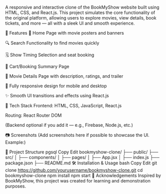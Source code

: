 A responsive and interactive clone of the BookMyShow website built using HTML, CSS, and React.js. This project simulates the core functionality of the original platform, allowing users to explore movies, view details, book tickets, and more — all with a sleek UI and smooth experience.

🚀 Features
🎥 Home Page with movie posters and banners

🔍 Search Functionality to find movies quickly

🗓️ Show Timing Selection and seat booking

🛒 Cart/Booking Summary Page

🎫 Movie Details Page with description, ratings, and trailer

📱 Fully responsive design for mobile and desktop

✨ Smooth UI transitions and effects using React.js

🔧 Tech Stack
Frontend: HTML, CSS, JavaScript, React.js

Routing: React Router DOM

(Backend optional if you add it — e.g., Firebase, Node.js, etc.)

📷 Screenshots
(Add screenshots here if possible to showcase the UI. Example:)


📁 Project Structure
pgsql
Copy
Edit
bookmyshow-clone/
├── public/
├── src/
│   ├── components/
│   ├── pages/
│   ├── App.jsx
│   ├── index.js
├── package.json
├── README.md
🛠️ Installation & Usage
bash
Copy
Edit
git clone https://github.com/yourusername/bookmyshow-clone.git
cd bookmyshow-clone
npm install
npm start
🙌 Acknowledgements
Inspired by BookMyShow, this project was created for learning and demonstration purposes.


